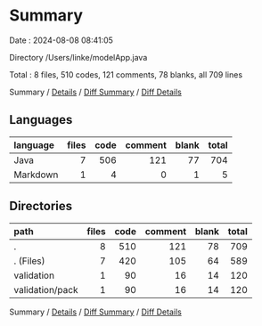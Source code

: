 # Summary

Date : 2024-08-08 08:41:05

Directory /Users/linke/modelApp.java

Total : 8 files,  510 codes, 121 comments, 78 blanks, all 709 lines

Summary / [Details](details.md) / [Diff Summary](diff.md) / [Diff Details](diff-details.md)

## Languages
| language | files | code | comment | blank | total |
| :--- | ---: | ---: | ---: | ---: | ---: |
| Java | 7 | 506 | 121 | 77 | 704 |
| Markdown | 1 | 4 | 0 | 1 | 5 |

## Directories
| path | files | code | comment | blank | total |
| :--- | ---: | ---: | ---: | ---: | ---: |
| . | 8 | 510 | 121 | 78 | 709 |
| . (Files) | 7 | 420 | 105 | 64 | 589 |
| validation | 1 | 90 | 16 | 14 | 120 |
| validation/pack | 1 | 90 | 16 | 14 | 120 |

Summary / [Details](details.md) / [Diff Summary](diff.md) / [Diff Details](diff-details.md)